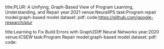 title:PLUR: A Unifying, Graph-Based View of Program Learning, Understanding, and Repair
year:2021
venue:NeuralIPS
task:Program repair
model:graph-based model
dataset:
pdf: 
code:https://github.com/google-research/plur

title:Learning to Fix Build Errors with Graph2Diff Neural Networks
year:2020
venue:ICSEW
task:Program Repair
model:graph-based model
dataset:
pdf:
code:



